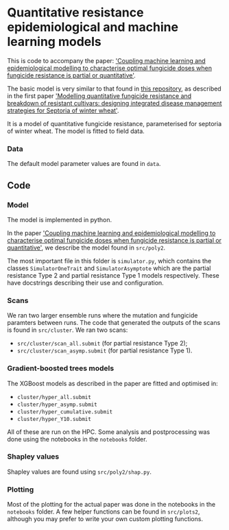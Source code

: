 # Quantitative resistance epidemiological and machine learning models

This is code to accompany the paper: ['Coupling machine learning and epidemiological modelling to characterise optimal fungicide doses when fungicide resistance is partial or quantitative'](https://www.biorxiv.org/content/10.1101/2022.09.17.508365v1).



The basic model is very similar to that found in [this repository](https://github.com/nt409/quantitative-resistance), as described in the first paper ['Modelling quantitative fungicide resistance and breakdown of resistant cultivars: designing integrated disease management strategies for Septoria of winter wheat'](https://www.biorxiv.org/content/10.1101/2022.08.10.503500v1.full).

It is a model of quantitative fungicide resistance, parameterised for septoria of winter wheat. The model is fitted to field data.

### Data

The default model parameter values are found in `data`.

## Code

### Model

The model is implemented in python.

In the paper ['Coupling machine learning and epidemiological modelling to characterise optimal fungicide doses when fungicide resistance is partial or quantitative'](), we describe the model found in `src/poly2`.

The most important file in this folder is `simulator.py`, which contains the classes `SimulatorOneTrait` and `SimulatorAsymptote` which are the partial resistance Type 2 and partial resistance Type 1 models respectively. These have docstrings describing their use and configuration.

### Scans

We ran two larger ensemble runs where the mutation and fungicide paramters between runs. The code that generated the outputs of the scans is found in `src/cluster`. We ran two scans:

- `src/cluster/scan_all.submit` (for partial resistance Type 2);
- `src/cluster/scan_asymp.submit` (for partial resistance Type 1).

### Gradient-boosted trees models

The XGBoost models as described in the paper are fitted and optimised in:

- `cluster/hyper_all.submit`
- `cluster/hyper_asymp.submit`
- `cluster/hyper_cumulative.submit`
- `cluster/hyper_Y10.submit`

All of these are run on the HPC. Some analysis and postprocessing was done using the notebooks in the `notebooks` folder.

### Shapley values

Shapley values are found using `src/poly2/shap.py`.

### Plotting

Most of the plotting for the actual paper was done in the notebooks in the `notebooks` folder. A few helper functions can be found in `src/plots2`, although you may prefer to write your own custom plotting functions.
